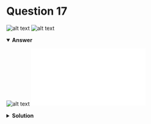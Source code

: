 # Question 17
![alt text](../ques-ref-15-25.png)
![alt text](q17.png)

<details open>
<summary><b>Answer</b></summary>

![alt text](a17.svg)
![alt text](a17.py)
</details>

<details>
<summary><b>Solution</b></summary>

![alt text](s17.png)
</details>
